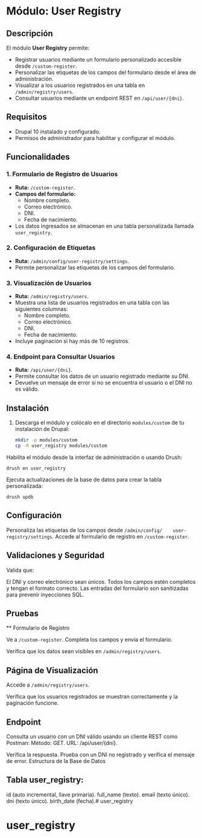
# Módulo: User Registry

## Descripción
El módulo **User Registry** permite:
- Registrar usuarios mediante un formulario personalizado accesible desde `/custom-register`.
- Personalizar las etiquetas de los campos del formulario desde el área de administración.
- Visualizar a los usuarios registrados en una tabla en `/admin/registry/users`.
- Consultar usuarios mediante un endpoint REST en `/api/user/{dni}`.

## Requisitos
- Drupal 10 instalado y configurado.
- Permisos de administrador para habilitar y configurar el módulo.

## Funcionalidades

### 1. Formulario de Registro de Usuarios
- **Ruta:** `/custom-register`.
- **Campos del formulario:**
  - Nombre completo.
  - Correo electrónico.
  - DNI.
  - Fecha de nacimiento.
- Los datos ingresados se almacenan en una tabla personalizada llamada `user_registry`.

### 2. Configuración de Etiquetas
- **Ruta:** `/admin/config/user-registry/settings`.
- Permite personalizar las etiquetas de los campos del formulario.

### 3. Visualización de Usuarios
- **Ruta:** `/admin/registry/users`.
- Muestra una lista de usuarios registrados en una tabla con las siguientes columnas:
  - Nombre completo.
  - Correo electrónico.
  - DNI.
  - Fecha de nacimiento.
- Incluye paginación si hay más de 10 registros.

### 4. Endpoint para Consultar Usuarios
- **Ruta:** `/api/user/{dni}`.
- Permite consultar los datos de un usuario registrado mediante su DNI.
- Devuelve un mensaje de error si no se encuentra el usuario o el DNI no es válido.

## Instalación

1. Descarga el módulo y colócalo en el directorio `modules/custom` de tu instalación de Drupal:
    ```bash
    mkdir -p modules/custom
    cp -R user_registry modules/custom

Habilita el módulo desde la interfaz de administración o usando Drush: 
    
    drush en user_registry

Ejecuta actualizaciones de la base de datos para crear la tabla personalizada:

    drush updb

## Configuración
Personaliza las etiquetas de los campos desde `/admin/config/    user-registry/settings`.
Accede al formulario de registro en `/custom-register`.

## Validaciones y Seguridad
Valida que:

El DNI y correo electrónico sean únicos.
Todos los campos estén completos y tengan el formato correcto.
Las entradas del formulario son sanitizadas para prevenir inyecciones SQL.

## Pruebas

** Formulario de Registro 

Ve a `/custom-register`.
Completa los campos y envía el formulario.

Verifica que los datos sean visibles en `/admin/registry/users`.
## Página de Visualización
Accede a `/admin/registry/users`.

Verifica que los usuarios registrados se muestran correctamente y la paginación funcione.

## Endpoint
Consulta un usuario con un DNI válido usando un cliente REST como Postman:
Método: GET.
URL: /api/user/{dni}.

Verifica la respuesta.
Prueba con un DNI no registrado y verifica el mensaje de error.
Estructura de la Base de Datos

## Tabla user_registry:

id (auto incremental, llave primaria).
full_name (texto).
email (texto único).
dni (texto único).
birth_date (fecha).# user_registry
# user_registry
